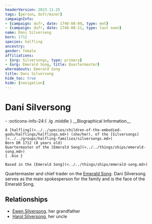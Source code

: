 ```yaml
---
headerVersion: 2023.11.25
tags: [person, dufr/minor]
campaignInfo:
- {campaign: dufr, date: 1748-08-09, type: met}
- {campaign: dufr, date: 1748-08-21, type: last seen}
name: Dani Silversong
born: 1712
species: halfling
ancestry:
gender: female
affiliations:
- {org: Silversongs, type: primary}
- {org: Emerald Song, title: Quartermaster}
whereabouts: Emerald Song
title: Dani Silversong
hide_toc: true
hide: [navigation]
---
```

# Dani Silversong
<div class="grid cards ext-narrow-margin ext-one-column" markdown>
- :octicons-info-24:{ .lg .middle } __Biographical Information__

    A [halfling](<../../species/children-of-the-embodied-gods/halflings/halflings.md>) (she/her), of the [Silversongs](<../../groups/halfling-families/silversongs.md>)  
    Born DR 1712 (8 years old)  
    Quartermaster of the [Emerald Song](<../../things/ships/emerald-song.md>)  
    { .bio }

    Based in the [Emerald Song](<../../things/ships/emerald-song.md>)
</div>




Quartermaster and chief trader on the [Emerald Song](<../../things/ships/emerald-song.md>). Dani Silversong serves as the main spokesperson for the family and is the face of the Emerald Song.
## Relationships
- [Ewen Silversong](<./ewen-silversong.md>), her grandfather
- [Harol Silversong](<./harol-silversong.md>), her uncle

